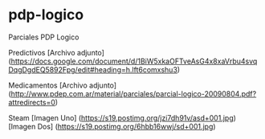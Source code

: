 # pdp-logico
Parciales PDP Logico

Predictivos
[Archivo adjunto] (https://docs.google.com/document/d/1BiW5xkaOFTveAsG4x8xaVrbu4svqDqgDgdEQ5892Fpg/edit#heading=h.lft6comxshu3)

Medicamentos
[Archivo adjunto] (http://www.pdep.com.ar/material/parciales/parcial-logico-20090804.pdf?attredirects=0)

Steam
[Imagen Uno] (https://s19.postimg.org/jzi7dh91v/asd+001.jpg) [Imagen Dos] (https://s19.postimg.org/6hbb16wwj/sd+001.jpg)
